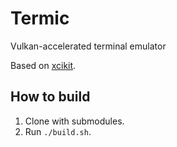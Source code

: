 Termic
======
Vulkan-accelerated terminal emulator

Based on [xcikit](https://github.com/rbrich/xcikit).

## How to build

1. Clone with submodules.
2. Run `./build.sh`.
